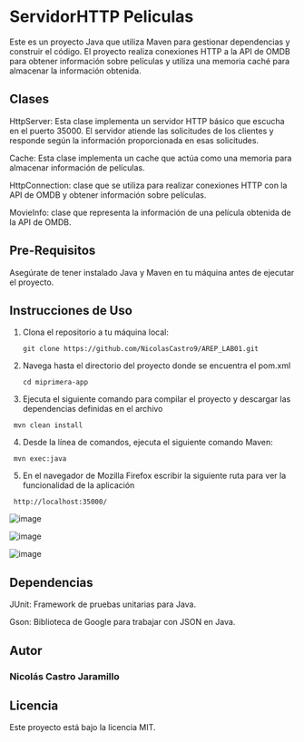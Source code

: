 # ServidorHTTP Peliculas

Este es un proyecto Java que utiliza Maven para gestionar dependencias y construir el código. El proyecto realiza conexiones HTTP a la API de OMDB para obtener información sobre películas y utiliza una memoria caché para almacenar la información obtenida.

## Clases
HttpServer: Esta clase implementa un servidor HTTP básico que escucha en el puerto 35000. El servidor atiende las solicitudes de los clientes y responde según la información proporcionada en esas solicitudes.

Cache: Esta clase implementa un cache que actúa como una memoria para almacenar información de películas.

HttpConnection: clase que se utiliza para realizar conexiones HTTP con la API de OMDB y obtener información sobre películas. 

MovieInfo:  clase que representa la información de una película obtenida de la API de OMDB. 

## Pre-Requisitos

Asegúrate de tener instalado Java y Maven en tu máquina antes de ejecutar el proyecto.

## Instrucciones de Uso

1. Clona el repositorio a tu máquina local:
   ```
   git clone https://github.com/NicolasCastro9/AREP_LAB01.git
   ```
2. Navega hasta el directorio del proyecto donde se encuentra el pom.xml
   ```
   cd miprimera-app
   ```
3. Ejecuta el siguiente comando para compilar el proyecto y descargar las dependencias definidas en el archivo 
  ```
   mvn clean install
  ```
4. Desde la línea de comandos, ejecuta el siguiente comando Maven:
  ```
   mvn exec:java
  ```
5. En el navegador de Mozilla Firefox escribir la siguiente ruta para ver la funcionalidad de la aplicación
  ```
   http://localhost:35000/
  ```
![image](https://github.com/NicolasCastro9/AREP_LAB01/assets/98556822/301caaa6-f0e6-4cb1-af1f-3e0c658115ed)

![image](https://github.com/NicolasCastro9/AREP_LAB01/assets/98556822/26c12aab-1d92-4b00-a82e-111ca790ef9e)

![image](https://github.com/NicolasCastro9/AREP_LAB01/assets/98556822/6d6f1ce3-17e7-4f46-897a-00d54562b904)



## Dependencias
JUnit: Framework de pruebas unitarias para Java.

Gson: Biblioteca de Google para trabajar con JSON en Java.

## Autor
### Nicolás Castro Jaramillo

## Licencia
Este proyecto está bajo la licencia MIT.




   


